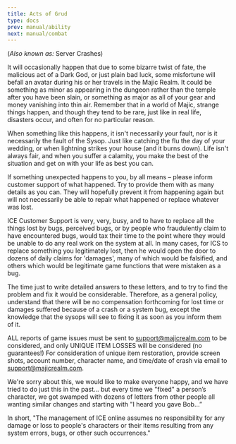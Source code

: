 ```yaml
---
title: Acts of Grud
type: docs
prev: manual/ability
next: manual/combat
---
```

(*Also known as:* Server Crashes)

It will occasionally happen that due to some bizarre twist of fate, the malicious act of a Dark God, or just plain bad luck, some misfortune will befall an avatar during his or her travels in the Majic Realm. It could be something as minor as appearing in the dungeon rather than the temple after you have been slain, or something as major as all of your gear and money vanishing into thin air. Remember that in a world of Majic, strange things happen, and though they tend to be rare, just like in real life, disasters occur, and often for no particular reason.

When something like this happens, it isn't necessarily your fault, nor is it necessarily the fault of the Sysop. Just like catching the flu the day of your wedding, or when lightning strikes your house (and it burns down). Life isn't always fair, and when you suffer a calamity, you make the best of the situation and get on with your life as best you can. 

If something unexpected happens to you, by all means – please inform customer support of what happened. Try to provide them with as many details as you can. They will hopefully prevent it from happening again but will not necessarily be able to repair what happened or replace whatever was lost.

ICE Customer Support is very, very, busy, and to have to replace all the things lost by bugs, perceived bugs, or by people who fraudulently claim to have encountered bugs, would tax their time to the point where they would be unable to do any real work on the system at all. In many cases, for ICS to replace something you legitimately lost, then he would open the door to dozens of daily claims for 'damages', many of which would be falsified, and others which would be legitimate game functions that were mistaken as a bug.  

The time just to write detailed answers to these letters, and to try to find the problem and fix it would be considerable. Therefore, as a general policy, understand that there will be no compensation forthcoming for lost time or damages suffered because of a crash or a system bug, except the knowledge that the sysops will see to fixing it as soon as you inform them of it.  

ALL reports of game issues must be sent to support@majicrealm.com to be considered, and only UNIQUE ITEM LOSSES will be considered (no guarantees!) For consideration of unique item restoration, provide screen shots, account number, character name, and time/date of crash via email to support@majicrealm.com.

We're sorry about this, we would like to make everyone happy, and we have tried to do just this in the past… but every time we "fixed" a person’s character, we got swamped with dozens of letters from other people all wanting similar changes and starting with "I heard you gave Bob...”

In short, "The management of ICE online assumes no responsibility for any damage or loss to people's characters or their items resulting from any system errors, bugs, or other such occurrences." 
